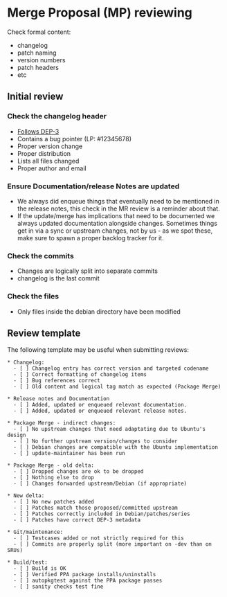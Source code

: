 # Merge Proposal (MP) reviewing

Check formal content:

* changelog
* patch naming
* version numbers
* patch headers
* etc

## Initial review

### Check the changelog header

* [Follows DEP-3](http://dep.debian.net/deps/dep3/)
* Contains a bug pointer (LP: #12345678)
* Proper version change
* Proper distribution
* Lists all files changed
* Proper author and email

### Ensure Documentation/release Notes are updated

* We always did enqueue things that eventually need to be mentioned in the release notes, this check in the MR review is a reminder about that.
* If the update/merge has implications that need to be documented we always updated documentation alongside changes. Sometimes things get in via a sync or upstream changes, not by us - as we spot these, make sure to spawn a proper backlog tracker for it.

### Check the commits

* Changes are logically split into separate commits
* changelog is the last commit

### Check the files

* Only files inside the debian directory have been modified

## Review template

The following template may be useful when submitting reviews:

```
* Changelog:
  - [ ] Changelog entry has correct version and targeted codename
  - [ ] Correct formatting of changelog items
  - [ ] Bug references correct
  - [ ] Old content and logical tag match as expected (Package Merge)

* Release notes and Documentation
  - [ ] Added, updated or enqueued relevant documentation.
  - [ ] Added, updated or enqueued relevant release notes.

* Package Merge - indirect changes:
  - [ ] No upstream changes that need adaptating due to Ubuntu's design
  - [ ] No further upstream version/changes to consider
  - [ ] Debian changes are compatible with the Ubuntu implementation
  - [ ] update-maintainer has been run

* Package Merge - old delta:
  - [ ] Dropped changes are ok to be dropped
  - [ ] Nothing else to drop
  - [ ] Changes forwarded upstream/Debian (if appropriate)

* New delta:
  - [ ] No new patches added
  - [ ] Patches match those proposed/committed upstream
  - [ ] Patches correctly included in Debian/patches/series
  - [ ] Patches have correct DEP-3 metadata

* Git/maintenance:
  - [ ] Testcases added or not strictly required for this
  - [ ] Commits are properly split (more important on -dev than on SRUs)

* Build/test:
  - [ ] Build is OK
  - [ ] Verified PPA package installs/uninstalls
  - [ ] autopkgtest against the PPA package passes
  - [ ] sanity checks test fine
```
